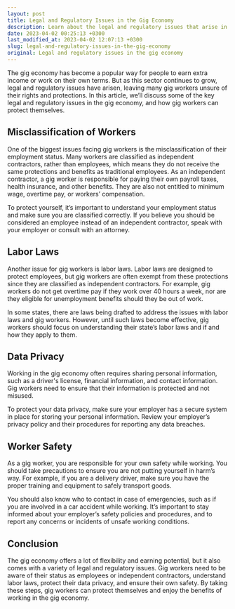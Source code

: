 ```yaml
---
layout: post
title: Legal and Regulatory Issues in the Gig Economy
description: Learn about the legal and regulatory issues that arise in the gig economy and how to protect yourself as a gig worker.
date: 2023-04-02 00:25:13 +0300
last_modified_at: 2023-04-02 12:07:13 +0300
slug: legal-and-regulatory-issues-in-the-gig-economy
original: Legal and regulatory issues in the gig economy
---
```

The gig economy has become a popular way for people to earn extra income or work on their own terms. But as this sector continues to grow, legal and regulatory issues have arisen, leaving many gig workers unsure of their rights and protections. In this article, we’ll discuss some of the key legal and regulatory issues in the gig economy, and how gig workers can protect themselves.

## Misclassification of Workers

One of the biggest issues facing gig workers is the misclassification of their employment status. Many workers are classified as independent contractors, rather than employees, which means they do not receive the same protections and benefits as traditional employees. As an independent contractor, a gig worker is responsible for paying their own payroll taxes, health insurance, and other benefits. They are also not entitled to minimum wage, overtime pay, or workers’ compensation.

To protect yourself, it’s important to understand your employment status and make sure you are classified correctly. If you believe you should be considered an employee instead of an independent contractor, speak with your employer or consult with an attorney.

## Labor Laws

Another issue for gig workers is labor laws. Labor laws are designed to protect employees, but gig workers are often exempt from these protections since they are classified as independent contractors. For example, gig workers do not get overtime pay if they work over 40 hours a week, nor are they eligible for unemployment benefits should they be out of work.

In some states, there are laws being drafted to address the issues with labor laws and gig workers. However, until such laws become effective, gig workers should focus on understanding their state’s labor laws and if and how they apply to them.

## Data Privacy

Working in the gig economy often requires sharing personal information, such as a driver's license, financial information, and contact information. Gig workers need to ensure that their information is protected and not misused.

To protect your data privacy, make sure your employer has a secure system in place for storing your personal information. Review your employer’s privacy policy and their procedures for reporting any data breaches.

## Worker Safety

As a gig worker, you are responsible for your own safety while working. You should take precautions to ensure you are not putting yourself in harm’s way. For example, if you are a delivery driver, make sure you have the proper training and equipment to safely transport goods.

You should also know who to contact in case of emergencies, such as if you are involved in a car accident while working. It’s important to stay informed about your employer’s safety policies and procedures, and to report any concerns or incidents of unsafe working conditions.

## Conclusion

The gig economy offers a lot of flexibility and earning potential, but it also comes with a variety of legal and regulatory issues. Gig workers need to be aware of their status as employees or independent contractors, understand labor laws, protect their data privacy, and ensure their own safety. By taking these steps, gig workers can protect themselves and enjoy the benefits of working in the gig economy.